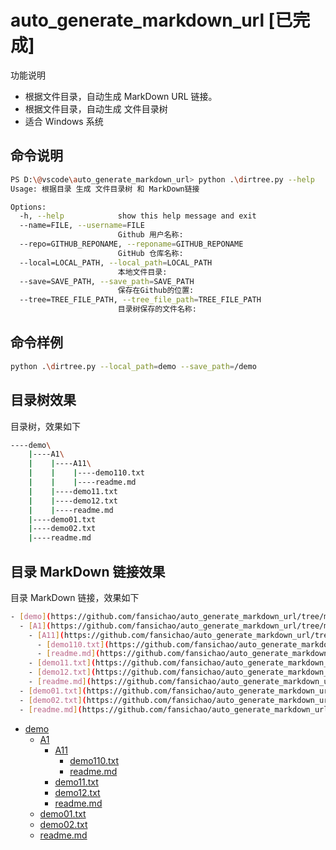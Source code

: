 # auto_generate_markdown_url [已完成]

功能说明

- 根据文件目录，自动生成 MarkDown URL 链接。
- 根据文件目录，自动生成 文件目录树
- 适合 Windows 系统

## 命令说明

```bash
PS D:\@vscode\auto_generate_markdown_url> python .\dirtree.py --help
Usage: 根据目录 生成 文件目录树 和 MarkDown链接

Options:
  -h, --help            show this help message and exit
  --name=FILE, --username=FILE
                        Github 用户名称:
  --repo=GITHUB_REPONAME, --reponame=GITHUB_REPONAME
                        GitHub 仓库名称:
  --local=LOCAL_PATH, --local_path=LOCAL_PATH
                        本地文件目录:
  --save=SAVE_PATH, --save_path=SAVE_PATH
                        保存在Github的位置:
  --tree=TREE_FILE_PATH, --tree_file_path=TREE_FILE_PATH
                        目录树保存的文件名称:
```

## 命令样例

```bash
python .\dirtree.py --local_path=demo --save_path=/demo
```

## 目录树效果

目录树，效果如下

```bash
----demo\
    |----A1\
    |    |----A11\
    |    |    |----demo110.txt
    |    |    |----readme.md
    |    |----demo11.txt
    |    |----demo12.txt
    |    |----readme.md
    |----demo01.txt
    |----demo02.txt
    |----readme.md
```

## 目录 MarkDown 链接效果

目录 MarkDown 链接，效果如下

```bash
- [demo](https://github.com/fansichao/auto_generate_markdown_url/tree/master/demo)
  - [A1](https://github.com/fansichao/auto_generate_markdown_url/tree/master/demo/A1)
    - [A11](https://github.com/fansichao/auto_generate_markdown_url/tree/master/demo/A11)
      - [demo110.txt](https://github.com/fansichao/auto_generate_markdown_url/blob/master/demo/A1/A11/demo110.txt)
      - [readme.md](https://github.com/fansichao/auto_generate_markdown_url/blob/master/demo/A1/A11/readme.md)
    - [demo11.txt](https://github.com/fansichao/auto_generate_markdown_url/blob/master/demo/A1/demo11.txt)
    - [demo12.txt](https://github.com/fansichao/auto_generate_markdown_url/blob/master/demo/A1/demo12.txt)
    - [readme.md](https://github.com/fansichao/auto_generate_markdown_url/blob/master/demo/A1/readme.md)
  - [demo01.txt](https://github.com/fansichao/auto_generate_markdown_url/blob/master/demo/demo01.txt)
  - [demo02.txt](https://github.com/fansichao/auto_generate_markdown_url/blob/master/demo/demo02.txt)
  - [readme.md](https://github.com/fansichao/auto_generate_markdown_url/blob/master/demo/readme.md)
``` 

- [demo](https://github.com/fansichao/auto_generate_markdown_url/tree/master/demo)
  - [A1](https://github.com/fansichao/auto_generate_markdown_url/tree/master/demo/A1)
    - [A11](https://github.com/fansichao/auto_generate_markdown_url/tree/master/demo/A11)
      - [demo110.txt](https://github.com/fansichao/auto_generate_markdown_url/blob/master/demo/A1/A11/demo110.txt)
      - [readme.md](https://github.com/fansichao/auto_generate_markdown_url/blob/master/demo/A1/A11/readme.md)
    - [demo11.txt](https://github.com/fansichao/auto_generate_markdown_url/blob/master/demo/A1/demo11.txt)
    - [demo12.txt](https://github.com/fansichao/auto_generate_markdown_url/blob/master/demo/A1/demo12.txt)
    - [readme.md](https://github.com/fansichao/auto_generate_markdown_url/blob/master/demo/A1/readme.md)
  - [demo01.txt](https://github.com/fansichao/auto_generate_markdown_url/blob/master/demo/demo01.txt)
  - [demo02.txt](https://github.com/fansichao/auto_generate_markdown_url/blob/master/demo/demo02.txt)
  - [readme.md](https://github.com/fansichao/auto_generate_markdown_url/blob/master/demo/readme.md)
